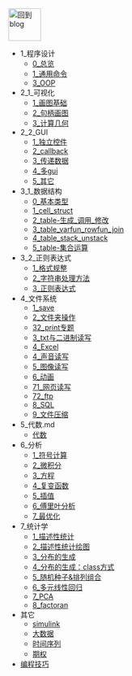 
<a href="http://www.guofei.site" target='blog'>
<img src="http://www.guofei.site/public/img/me.png"  alt="回到blog" height="64" width="64">
</a>

* 1_程序设计
    * [0_总览](docs/1_程序设计/0_总览.md)
    * [1_通用命令](docs/1_程序设计/1_通用命令.md)
    * [3_OOP](docs/1_程序设计/3_OOP.md)
* 2_1_可视化
    * [1_画图基础](docs/2_1_可视化/1_画图基础.md)
    * [2_句柄画图](docs/2_1_可视化/2_句柄画图.md)
    * [3_计算几何](docs/2_1_可视化/3_计算几何.md)
* 2_2_GUI
    * [1_独立控件](docs/2_2_GUI/1_独立控件.md)
    * [2_callback](docs/2_2_GUI/2_callback.md)
    * [3_传递数据](docs/2_2_GUI/3_传递数据.md)
    * [4_多gui](docs/2_2_GUI/4_多gui.md)
    * [5_其它](docs/2_2_GUI/5_其它.md)
* 3_1_数据结构
    * [0_基本类型](docs/3_1_数据结构/0_基本类型.md)
    * [1_cell_struct](docs/3_1_数据结构/1_cell_struct.md)
    * [2_table-生成_调用_修改](docs/3_1_数据结构/2_table-生成_调用_修改.md)
    * [3_table_varfun_rowfun_join](docs/3_1_数据结构/3_table_varfun_rowfun_join.md)
    * [4_table_stack_unstack](docs/3_1_数据结构/4_table_stack_unstack.md)
    * [5_table-集合运算](docs/3_1_数据结构/5_table-集合运算.md)
* 3_2_正则表达式
    * [1_格式规整](docs/3_2_正则表达式/1_格式规整.md)
    * [2_字符串处理方法](docs/3_2_正则表达式/2_字符串处理方法.md)
    * [3_正则表达式](docs/3_2_正则表达式/3_正则表达式.md)
* 4_文件系统
    * [1_save](docs/4_文件系统/1_save.md)
    * [2_文件夹操作](docs/4_文件系统/2_文件夹操作.md)
    * [32_print专题](docs/4_文件系统/32_print专题.md)
    * [3_txt与二进制读写](docs/4_文件系统/3_txt与二进制读写.md)
    * [4_Excel](docs/4_文件系统/4_Excel.md)
    * [4_声音读写](docs/4_文件系统/4_声音读写.md)
    * [5_图像读写](docs/4_文件系统/5_图像读写.md)
    * [6_动画](docs/4_文件系统/6_动画.md)
    * [71_网页读写](docs/4_文件系统/71_网页读写.md)
    * [72_ftp](docs/4_文件系统/72_ftp.md)
    * [8_SQL](docs/4_文件系统/8_SQL.md)
    * [9_文件压缩](docs/4_文件系统/9_文件压缩.md)
* 5_代数.md
    * [代数](docs/5_代数.md/代数.md)
* 6_分析
    * [1_符号计算](docs/6_分析/1_符号计算.md)
    * [2_微积分](docs/6_分析/2_微积分.md)
    * [3_方程](docs/6_分析/3_方程.md)
    * [4_复变函数](docs/6_分析/4_复变函数.md)
    * [5_插值](docs/6_分析/5_插值.md)
    * [6_傅里叶分析](docs/6_分析/6_傅里叶分析.md)
    * [7_最优化](docs/6_分析/7_最优化.md)
* 7_统计学
    * [1_描述性统计](docs/7_统计学/1_描述性统计.md)
    * [2_描述性统计绘图](docs/7_统计学/2_描述性统计绘图.md)
    * [3_分布的生成](docs/7_统计学/3_分布的生成.md)
    * [4_分布的生成：class方式](docs/7_统计学/4_分布的生成：class方式.md)
    * [5_随机种子&排列组合](docs/7_统计学/5_随机种子&排列组合.md)
    * [6_多元线性回归](docs/7_统计学/6_多元线性回归.md)
    * [7_PCA](docs/7_统计学/7_PCA.md)
    * [8_factoran](docs/7_统计学/8_factoran.md)
* 其它
    * [simulink](docs/其它/simulink.md)
    * [大数据](docs/其它/大数据.md)
    * [时间序列](docs/其它/时间序列.md)
    * [期权](docs/其它/期权.md)
* [编程技巧](docs/编程技巧.md)



